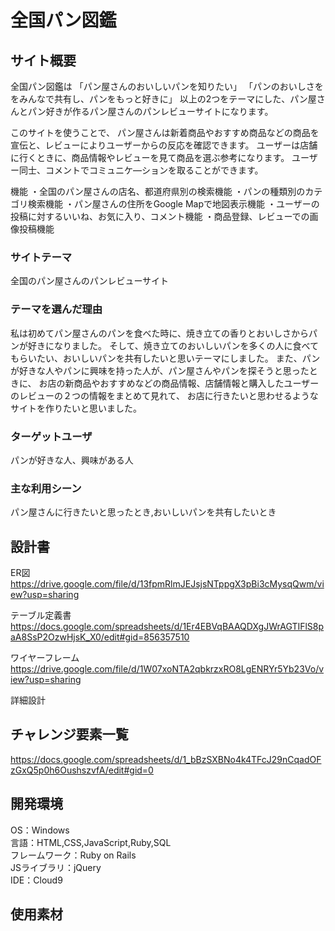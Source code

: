 # 全国パン図鑑

## サイト概要
全国パン図鑑は
「パン屋さんのおいしいパンを知りたい」
「パンのおいしさををみんなで共有し、パンをもっと好きに」
以上の2つをテーマにした、パン屋さんとパン好きが作るパン屋さんのパンレビューサイトになります。

このサイトを使うことで、
パン屋さんは新着商品やおすすめ商品などの商品を宣伝と、レビューによりユーザーからの反応を確認できます。
ユーザーは店舗に行くときに、商品情報やレビューを見て商品を選ぶ参考になります。
ユーザー同士、コメントでコミュニケ―ションを取ることができます。

機能
・全国のパン屋さんの店名、都道府県別の検索機能
・パンの種類別のカテゴリ検索機能
・パン屋さんの住所をGoogle Mapで地図表示機能
・ユーザーの投稿に対するいいね、お気に入り、コメント機能
・商品登録、レビューでの画像投稿機能

### サイトテーマ  
全国のパン屋さんのパンレビューサイト

### テーマを選んだ理由
私は初めてパン屋さんのパンを食べた時に、焼き立ての香りとおいしさからパンが好きになりました。
そして、焼き立てのおいしいパンを多くの人に食べてもらいたい、おいしいパンを共有したいと思いテーマにしました。
また、パンが好きな人やパンに興味を持った人が、パン屋さんやパンを探そうと思ったときに、
お店の新商品やおすすめなどの商品情報、店舗情報と購入したユーザーのレビューの２つの情報をまとめて見れて、
お店に行きたいと思わせるようなサイトを作りたいと思いました。

### ターゲットユーザ  
パンが好きな人、興味がある人  

### 主な利用シーン  
パン屋さんに行きたいと思ったとき,おいしいパンを共有したいとき 

## 設計書  
ER図  
https://drive.google.com/file/d/13fpmRlmJEJsjsNTppgX3pBi3cMysqQwm/view?usp=sharing  

テーブル定義書
https://docs.google.com/spreadsheets/d/1Er4EBVqBAAQDXgJWrAGTIFlS8paA8SsP2OzwHjsK_X0/edit#gid=856357510  

ワイヤーフレーム  
https://drive.google.com/file/d/1W07xoNTA2qbkrzxRO8LgENRYr5Yb23Vo/view?usp=sharing

詳細設計  

## チャレンジ要素一覧    
https://docs.google.com/spreadsheets/d/1_bBzSXBNo4k4TFcJ29nCqadOFzGxQ5p0h6OushszvfA/edit#gid=0

## 開発環境  
 OS：Windows  
言語：HTML,CSS,JavaScript,Ruby,SQL  
フレームワーク：Ruby on Rails  
JSライブラリ：jQuery  
IDE：Cloud9  

## 使用素材
